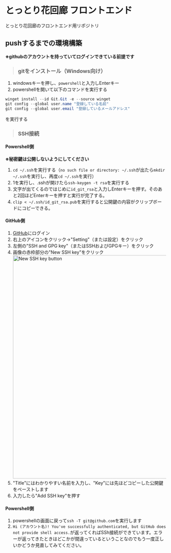 # とっとり花回廊 フロントエンド
とっとり花回廊のフロントエンド用リポジトリ

## pushするまでの環境構築
**※githubのアカウントを持っていてログインできている前提です**
> ### gitをインストール（Windows向け）
1.  windowsキーを押し、`powershell`と入力しEnterキー
2.  powershellを開いて以下のコマンドを実行する  
```powershell
winget install --id Git.Git -e --source winget 
git config --global user.name "登録している名前"
git config --global user.email "登録しているメールアドレス"
```
を実行する

> ### SSH接続
#### Powershell側
**※秘密鍵は公開しないようにしてください**
1.  `cd ~/.ssh`を実行する（`no such file or directory: ~/.ssh`が出たら`mkdir ~/.ssh`を実行し、再度`cd ~/.ssh`を実行）
2.  1を実行し、.sshが開けたら`ssh-keygen -t rsa`を実行する
3.  文字が出てくるのではじめに`id_git_rsa`と入力しEnterキーを押す。そのあと2回ほどEnterキーを押すと実行が完了する。
4.  `clip < ~/.ssh/id_git_rsa.pub`を実行すると公開鍵の内容がクリップボードにコピーできる。

#### GitHub側
1.  [GitHub](https://github.com)にログイン
2.  右上のアイコンをクリック→"Setting"（または設定）をクリック
3.  左側の"SSH and GPG key"（またはSSHおよびGPGキー）をクリック
4.  画像の赤枠部分の"New SSH key"をクリック  <img width="700" alt="New SSH key button" src="https://github.com/tsubame-rustica/Frontend/assets/120567038/7ea99dfc-0d5e-4430-8ffc-a3ea25bc7e93">
5. "Title"にはわかりやすい名前を入力し、"Key"には先ほどコピーした公開鍵をペーストします
6.  入力したら"Add SSH key"を押す

#### Powershell側
1.  powershellの画面に戻って`ssh -T git@github.com`を実行します
2.  ```Hi (アカウント名)! You've successfully authenticated, but GitHub does not provide shell access.```が返ってくればSSh接続ができています。エラーが返ってきたときはどこかが間違っているということなのでもう一度正しいかどうか見直してみてください。
